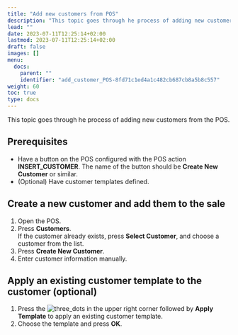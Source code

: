 ```yaml
---
title: "Add new customers from POS"
description: "This topic goes through he process of adding new customers from the POS. "
lead: ""
date: 2023-07-11T12:25:14+02:00
lastmod: 2023-07-11T12:25:14+02:00
draft: false
images: []
menu:
  docs:
    parent: ""
    identifier: "add_customer_POS-8fd71c1ed4a1c482cb687cb8a5b8c557"
weight: 60
toc: true
type: docs
---
```


This topic goes through he process of adding new customers from the POS. 

## Prerequisites

- Have a button on the POS configured with the POS action **INSERT_CUSTOMER**. The name of the button should be **Create New Customer** or similar. 
- (Optional) Have customer templates defined.

## Create a new customer and add them to the sale

1. Open the POS.
2. Press **Customers**.    
   If the customer already exists, press **Select Customer**, and choose a customer from the list. 
3. Press **Create New Customer**.
4. Enter customer information manually.     

## Apply an existing customer template to the customer (optional)

1. Press the ![three_dots](three_dots.PNG) in the upper right corner followed by **Apply Template** to apply an existing customer template. 
2. Choose the template and press **OK**.